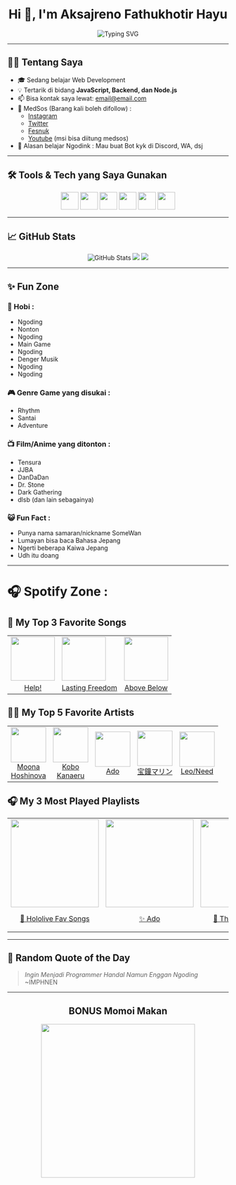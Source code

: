 <h1 align="center">Hi 👋, I'm Aksajreno Fathukhotir Hayu</h1>
<p align="center">
  <img src="https://readme-typing-svg.herokuapp.com?font=Fira+Code&size=22&pause=1000&center=true&vCenter=true&width=435&lines=Welcome+To+My+GitHub!;I+Love+To+Build+Cool+Web+Projects;Always+Learning+New+Material!+🚀;Like+Script+Langguage" alt="Typing SVG" />
</p>

---

## 🧑‍💻 Tentang Saya

- 🎓 Sedang belajar Web Development
- 💡 Tertarik di bidang **JavaScript, Backend, dan Node.js**
- 📫 Bisa kontak saya lewat: [email@email.com](mailto:jrenksa31@email.com)
- 📱 MedSos (Barang kali boleh difollow) :
    - <a href="https://www.instagram.com/i77.o13/">Instagram</a>
    - <a href="https://x.com/Ju5tS0m3Th1ng">Twitter</a>
    - <a href="https://www.facebook.com/s4me.sam3/">Fesnuk</a>
    - <a href="https://www.youtube.com/@someonetomeetyou">Youtube</a> (msi bisa diitung medsos)
- 🔮 Alasan belajar Ngodink : Mau buat Bot kyk di Discord, WA, dsj

---

## 🛠️ Tools & Tech yang Saya Gunakan

<p align="center">
  <img src="https://cdn.jsdelivr.net/gh/devicons/devicon/icons/html5/html5-original.svg" width="40" />
  <img src="https://cdn.jsdelivr.net/gh/devicons/devicon/icons/css3/css3-original.svg" width="40" />
  <img src="https://cdn.jsdelivr.net/gh/devicons/devicon/icons/javascript/javascript-original.svg" width="40" />
  <img src="https://cdn.jsdelivr.net/gh/devicons/devicon/icons/php/php-original.svg" width="40" />
  <img src="https://cdn.jsdelivr.net/gh/devicons/devicon/icons/git/git-original.svg" width="40" />
  <img src="https://cdn.jsdelivr.net/gh/devicons/devicon/icons/nodejs/nodejs-original.svg" width="40" />
</p>

---

## 📈 GitHub Stats

<p align="center">
  <img src="https://github-readme-stats.vercel.app/api?username=AksajrenoFH&show_icons=true&theme=radical" alt="GitHub Stats" />
  <img src="https://github-readme-streak-stats.herokuapp.com?user=AksajrenoFH&theme=radical" />
  <img src="https://github-readme-stats.vercel.app/api/top-langs/?username=AksajrenoFH&layout=compact&theme=radical" />
</p>

---

## ✨ Fun Zone

### 🏓 Hobi :
- Ngoding
- Nonton
- Ngoding
- Main Game
- Ngoding
- Denger Musik
- Ngoding
- Ngoding
  
### 🎮 Genre Game yang disukai :
- Rhythm
- Santai
- Adventure

### 📺 Film/Anime yang ditonton :
- Tensura
- JJBA
- DanDaDan
- Dr. Stone
- Dark Gathering
- dlsb (dan lain sebagainya)

### 😺 Fun Fact :
- Punya nama samaran/nickname SomeWan
- Lumayan bisa baca Bahasa Jepang
- Ngerti beberapa Kaiwa Jepang
- Udh itu doang

---

# 🎧 Spotify Zone :

## 🎵 My Top 3 Favorite Songs

<div align="center">
<table>
  <tr>
    <td><img src="https://i.scdn.co/image/ab67616d00001e02e0c4007daaad3c26ce9090e9" width="100"/></td>
    <td><img src="https://i.scdn.co/image/ab67616d00001e027abbe7430e3d96d7cc165c11" width="100"/></td>
    <td><img src="https://i.scdn.co/image/ab67616d00001e0228536e121afd279879d21642" width="100"/></td>
  </tr>
  <tr>
    <td align="center"><a href="https://open.spotify.com/intl-id/track/2sb0MPuym9pDaru5M2DHsU">Help!</a></td>
    <td align="center"><a href="https://open.spotify.com/intl-id/track/5h8I4E89cihpXw7ri4yo25">Lasting Freedom</a></td>
    <td align="center"><a href="https://open.spotify.com/intl-id/track/446RW9TkvQNBHxJqD986nb">Above Below</a></td>
  </tr>
</table>
</div>

## 🧑‍🎤 My Top 5 Favorite Artists

<div align="center">
<table>
  <tr>
    <td align="center" width="80"><img src="https://i.scdn.co/image/ab6761610000517469fbe8f09ed2c94b8f979a8d" width="80"/><br/><a href="https://open.spotify.com/artist/2Iss9rGmxvoEfVigargjTH">Moona Hoshinova</a></td>
    <td align="center" width="80"><img src="https://i.scdn.co/image/ab67616d00001e0281bffc699c75f72c1f7313aa" width="80"/><br/><a href="https://open.spotify.com/intl-id/artist/6AjW1aE0OlIoRGdnwbHgP2">Kobo Kanaeru</a></td>
    <td align="center" width="80"><img src="https://i.scdn.co/image/ab67616100005174bcb1c184c322688f10cdce7a" width="80"/><br/><a href="https://open.spotify.com/artist/6mEQK9m2krja6X1cfsAjfl">Ado</a></td>
    <td align="center" width="80"><img src="https://i.scdn.co/image/ab67616100005174b639332f84f555713a1cff46" width="80"/><br/><a href="https://open.spotify.com/intl-id/artist/5XaBNKQo65yYcjNA8wQPOk">宝鐘マリン</a></td>
    <td align="center" width="80"><img src="https://i.scdn.co/image/ab67616d00001e02c63e9f758f4e8eceadabc3f0" width="80"/><br/><a href="https://open.spotify.com/intl-id/artist/7CXyP7IN0L3ySUeIQ6Ymu1">Leo/Need</a></td>
  </tr>
</table>
</div>

## 🎧 My 3 Most Played Playlists

<div align="center">
<table>
  <tr>
    <td>
      <a href="https://open.spotify.com/playlist/4NCmQG8dy8LnfNIfGO1MFb">
        <img src="https://image-cdn-ak.spotifycdn.com/image/ab67706c0000d72c3e34a41b4f2a90c3731fc368" width="200"/>
        <p align="center">💖 Hololive Fav Songs</p>
      </a>
    </td>
    <td>
      <a href="https://open.spotify.com/intl-id/artist/6mEQK9m2krja6X1cfsAjfl">
        <img src="https://i.scdn.co/image/ab67616100005174bcb1c184c322688f10cdce7a" width="200"/>
        <p align="center">✨ Ado</p>
      </a>
    </td>
    <td>
      <a href="https://open.spotify.com/playlist/37i9dQZF1DZ06evO4w6PwC">
        <img src="https://pickasso.spotifycdn.com/image/ab67c0de0000deef/dt/v1/img/thisis/7CXyP7IN0L3ySUeIQ6Ymu1/id" width="200"/>
        <p align="center">🎹 This Is Leo/Need</p>
      </a>
    </td>
  </tr>
</table>
</div>


---

## 🧩 Random Quote of the Day

> *Ingin Menjadi Programmer Handal Namun Enggan Ngoding* ~IMPHNEN

---

<div align="center">

  <h2>BONUS Momoi Makan</h2>

  <img src="https://media1.tenor.com/m/vCHi6M0YuZIAAAAC/saiba-momoi-blue-sechi.gif" width="350">
</div>

